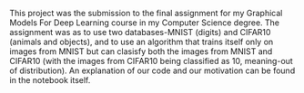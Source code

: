 This project was the submission to the final assignment for my Graphical Models For Deep Learning course in my Computer Science degree.
The assignment was as to use two databases-MNIST (digits) and CIFAR10 (animals and objects), and to use an algorithm that trains itself only on images from MNIST but can clasisfy
both the images from MNIST and CIFAR10 (with the images from CIFAR10 being classified as 10, meaning-out of distribution).
An explanation of our code and our motivation can be found in the notebook itself.
